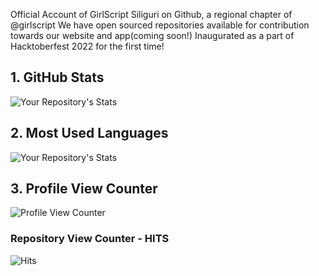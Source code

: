 Official Account of GirlScript Siliguri on Github, a regional chapter of @girlscript
We have open sourced repositories available for contribution towards our website and app(coming soon!)
Inaugurated as a part of Hacktoberfest 2022 for the first time!



## 1. GitHub Stats
![Your Repository's Stats](https://github-readme-stats.vercel.app/api?username=girlscriptsiliguri&show_icons=true)
## 2. Most Used Languages
![Your Repository's Stats](https://github-readme-stats.vercel.app/api/top-langs/?username=girlscriptsiliguriu&theme=blue-green)
## 3. Profile View Counter
![Profile View Counter](https://komarev.com/ghpvc/?username=girlscriptsiliguri)
### Repository View Counter - HITS
![Hits](https://hitcounter.pythonanywhere.com/count/tag.svg?url=https://github.com/girlscriptsiliguri/official-website)
